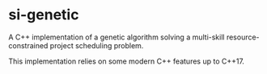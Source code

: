 # si-genetic

A C++ implementation of a genetic algorithm solving a multi-skill resource-constrained project scheduling problem.

This implementation relies on some modern C++ features up to C++17.
